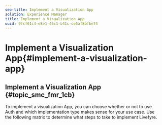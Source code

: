 ```yaml
---
seo-title: Implement a Visualization App
solution: Experience Manager
title: Implement a Visualization App
uuid: 9fcf01c4-e8e1-46c1-b41c-ce5af8bfbe74
---
```


# Implement a Visualization App{#implement-a-visualization-app}

## Implement a Visualization App {#topic_smc_fmr_1cb}

To implement a visualization App, you can choose whether or not to use Auth and which implementation type makes sense for your use case. Use the following matrix to determine what steps to take to implement Livefyre.
